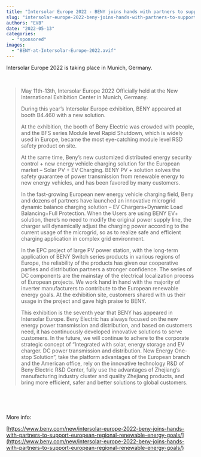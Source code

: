 ```yaml
---
title: "Intersolar Europe 2022 - BENY joins hands with partners to support European regional renewable energy goals"
slug: "intersolar-europe-2022-beny-joins-hands-with-partners-to-support-european-regional-renewable-energy-goals"
authors: "EVB"
date: "2022-05-13"
categories: 
  - "sponsored"
images: 
  - "BENY-at-Intersolar-Europe-2022.avif"
---
```


Intersolar Europe 2022 is taking place in Munich, Germany.

 

> May 11th-13th, Intersolar Europe 2022 Officially held at the New International Exhibition Center in Munich, Germany.
> 
> During this year’s Intersolar Europe exhibition, BENY appeared at booth B4.460 with a new solution.
> 
> At the exhibition, the booth of Beny Electric was crowded with people, and the BFS series Module level Rapid Shutdown, which is widely used in Europe, became the most eye-catching module level RSD safety product on site.
> 
> At the same time, Beny’s new customized distributed energy security control + new energy vehicle charging solution for the European market – Solar PV + EV Charging. BENY PV + solution solves the safety guarantee of power transmission from renewable energy to new energy vehicles, and has been favored by many customers.
> 
> In the fast-growing European new energy vehicle charging field, Beny and dozens of partners have launched an innovative microgrid dynamic balance charging solution – EV Chargers+Dynamic Load Balancing+Full Protection. When the Users are using BENY EV+ solution, there’s no need to modify the original power supply line, the charger will dynamically adjust the charging power according to the current usage of the microgrid, so as to realize safe and efficient charging application in complex grid environment.
> 
> In the EPC project of large PV power station, with the long-term application of BENY Switch series products in various regions of Europe, the reliability of the products has given our cooperative parties and distribution partners a stronger confidence. The series of DC components are the mainstay of the electrical localization process of European projects. We work hand in hand with the majority of inverter manufacturers to contribute to the European renewable energy goals. At the exhibition site, customers shared with us their usage in the project and gave high praise to BENY.
> 
> This exhibition is the seventh year that BENY has appeared in Intersolar Europe. Beny Electric has always focused on the new energy power transmission and distribution, and based on customers need, it has continuously developed innovative solutions to serve customers. In the future, we will continue to adhere to the corporate strategic concept of “Integrated with solar, energy storage and EV charger. DC power transmission and distribution. New Energy One-stop Solution”, take the platform advantages of the European branch and the American office, rely on the innovative technology R&D of Beny Electric R&D Center, fully use the advantages of Zhejiang’s manufacturing industry cluster and quality Zhejiang products, and bring more efficient, safer and better solutions to global customers.

 

 

More info:

[https://www.beny.com/new/intersolar-europe-2022-beny-joins-hands-with-partners-to-support-european-regional-renewable-energy-goals/](https://www.beny.com/new/intersolar-europe-2022-beny-joins-hands-with-partners-to-support-european-regional-renewable-energy-goals/)
